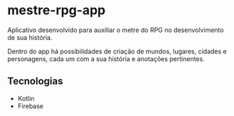 # mestre-rpg-app

Aplicativo desenvolvido para auxiliar o metre do RPG no desenvolvimento de sua história.

Dentro do app há possibilidades de criação de mundos, lugares, cidades e personagens, cada um com a sua história e anotações pertinentes.

## Tecnologias
- Kotlin
- Firebase
